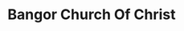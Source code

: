 ---
title: "Bangor Church Of Christ"
address: "Signal Business Centre, 2, Innotec Drive, Baloo Road, Bangor, Co. Down, BT19 7PD"
tel: "028 9146 5540"
county: "Down"
category: "Churches And Settlements"
type: "Content"
lat: "054.6407680000"
lng: "-005.6760100000"
---